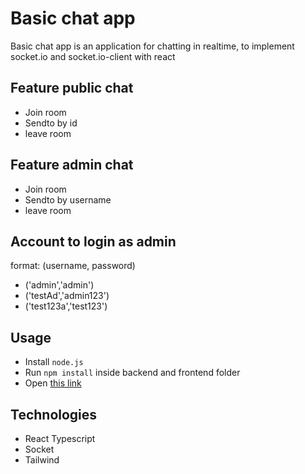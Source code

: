 # Basic chat app

Basic chat app is an application for chatting in realtime, to implement socket.io and socket.io-client with react

## Feature public chat

- Join room
- Sendto by id
- leave room

## Feature admin chat

- Join room
- Sendto by username
- leave room

## Account to login as admin

format: (username, password)

- ('admin','admin')
- ('testAd','admin123')
- ('test123a','test123')

## Usage

- Install `node.js`
- Run `npm install` inside backend and frontend folder
- Open [this link](http://localhost:3000)

## Technologies

- React Typescript
- Socket
- Tailwind
